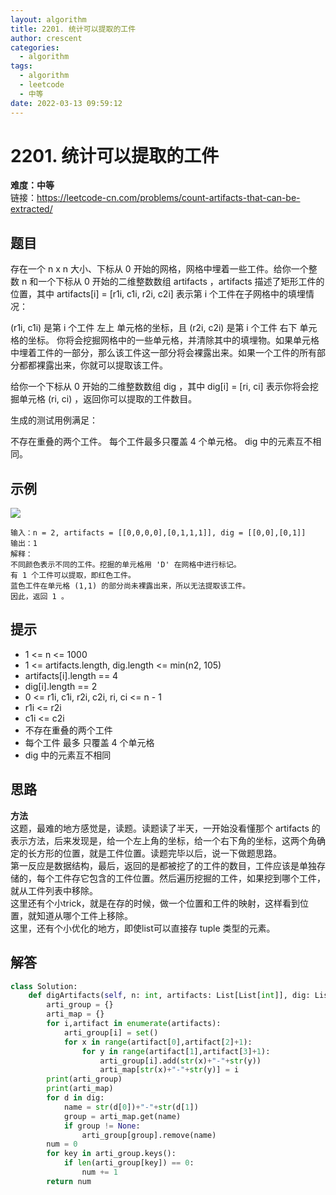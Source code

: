 ```yaml
---
layout: algorithm
title: 2201. 统计可以提取的工件
author: crescent
categories:
  - algorithm
tags:
  - algorithm
  - leetcode
  - 中等
date: 2022-03-13 09:59:12
---
```

# 2201. 统计可以提取的工件
**难度：中等**  
链接：https://leetcode-cn.com/problems/count-artifacts-that-can-be-extracted/
## 题目
存在一个 n x n 大小、下标从 0 开始的网格，网格中埋着一些工件。给你一个整数 n 和一个下标从 0 开始的二维整数数组 artifacts ，artifacts 描述了矩形工件的位置，其中 artifacts[i] = [r1i, c1i, r2i, c2i] 表示第 i 个工件在子网格中的填埋情况：

(r1i, c1i) 是第 i 个工件 左上 单元格的坐标，且
(r2i, c2i) 是第 i 个工件 右下 单元格的坐标。
你将会挖掘网格中的一些单元格，并清除其中的填埋物。如果单元格中埋着工件的一部分，那么该工件这一部分将会裸露出来。如果一个工件的所有部分都都裸露出来，你就可以提取该工件。

给你一个下标从 0 开始的二维整数数组 dig ，其中 dig[i] = [ri, ci] 表示你将会挖掘单元格 (ri, ci) ，返回你可以提取的工件数目。

生成的测试用例满足：

不存在重叠的两个工件。
每个工件最多只覆盖 4 个单元格。
dig 中的元素互不相同。

## 示例
![](https://assets.leetcode.com/uploads/2019/09/16/untitled-diagram.jpg)
```
输入：n = 2, artifacts = [[0,0,0,0],[0,1,1,1]], dig = [[0,0],[0,1]]
输出：1
解释： 
不同颜色表示不同的工件。挖掘的单元格用 'D' 在网格中进行标记。
有 1 个工件可以提取，即红色工件。
蓝色工件在单元格 (1,1) 的部分尚未裸露出来，所以无法提取该工件。
因此，返回 1 。
```

## 提示
+ 1 <= n <= 1000
+ 1 <= artifacts.length, dig.length <= min(n2, 105)
+ artifacts[i].length == 4
+ dig[i].length == 2
+ 0 <= r1i, c1i, r2i, c2i, ri, ci <= n - 1
+ r1i <= r2i
+ c1i <= c2i
+ 不存在重叠的两个工件
+ 每个工件 最多 只覆盖 4 个单元格
+ dig 中的元素互不相同

## 思路
**方法**  
这题，最难的地方感觉是，读题。读题读了半天，一开始没看懂那个 artifacts 的表示方法，后来发现是，给一个左上角的坐标，给一个右下角的坐标，这两个角确定的长方形的位置，就是工件位置。读题完毕以后，说一下做题思路。  
第一反应是数据结构，最后，返回的是都被挖了的工件的数目，工件应该是单独存储的，每个工件存它包含的工件位置。然后遍历挖掘的工件，如果挖到哪个工件，就从工件列表中移除。  
这里还有个小trick，就是在存的时候，做一个位置和工件的映射，这样看到位置，就知道从哪个工件上移除。  
这里，还有个小优化的地方，即使list可以直接存 tuple 类型的元素。

## 解答
``` python
class Solution:
    def digArtifacts(self, n: int, artifacts: List[List[int]], dig: List[List[int]]) -> int:
        arti_group = {}
        arti_map = {}
        for i,artifact in enumerate(artifacts):
            arti_group[i] = set()
            for x in range(artifact[0],artifact[2]+1):
                for y in range(artifact[1],artifact[3]+1):
                    arti_group[i].add(str(x)+"-"+str(y))
                    arti_map[str(x)+"-"+str(y)] = i
        print(arti_group)
        print(arti_map)
        for d in dig:
            name = str(d[0])+"-"+str(d[1])
            group = arti_map.get(name)
            if group != None:
                arti_group[group].remove(name)
        num = 0
        for key in arti_group.keys():
            if len(arti_group[key]) == 0:
                num += 1
        return num
```